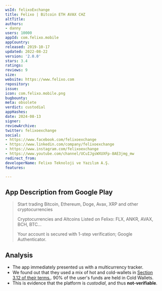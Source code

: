 ```yaml
---
wsId: felixoExchange
title: Felixo | Bitcoin ETH AVAX CHZ
altTitle: 
authors:
- danny
users: 10000
appId: com.felixo.mobile
appCountry: 
released: 2019-10-17
updated: 2022-08-22
version: '2.0.0'
stars: 3.4
ratings: 
reviews: 9
size: 
website: https://www.felixo.com
repository: 
issue: 
icon: com.felixo.mobile.png
bugbounty: 
meta: obsolete
verdict: custodial
appHashes: 
date: 2024-08-13
signer: 
reviewArchive: 
twitter: felixoexchange
social:
- https://www.facebook.com/felixoexchange
- https://www.linkedin.com/company/felixoexchange
- https://www.instagram.com/felixoexchange
- https://www.youtube.com/channel/UCuIJgsWXUXFp-8AE3jmg_mw
redirect_from: 
developerName: Felixo Teknoloji ve Yazılım A.Ş.
features: 

---
```


## App Description from Google Play

> Start trading Bitcoin, Ethereum, Doge, Avax, XRP and other cryptocurrencies
>
> Cryptocurrencies and Altcoins Listed on Felixo: FLX, ANKR, AVAX, BCH, BTC...
>
> Your account is secured with 1-step verification; Google Authenticator.

## Analysis

- The app immediately presented us with a multicurrency tracker. 
- We found out that they used a mix of hot and cold-wallets in [Section 3.12 of their terms.](https://www.felixo.com/en/contracts/user-agreement). 90% of the user's funds are held in Cold Wallets. 
- This is evidence that the platform is *custodial*, and thus **not-verifiable**.

